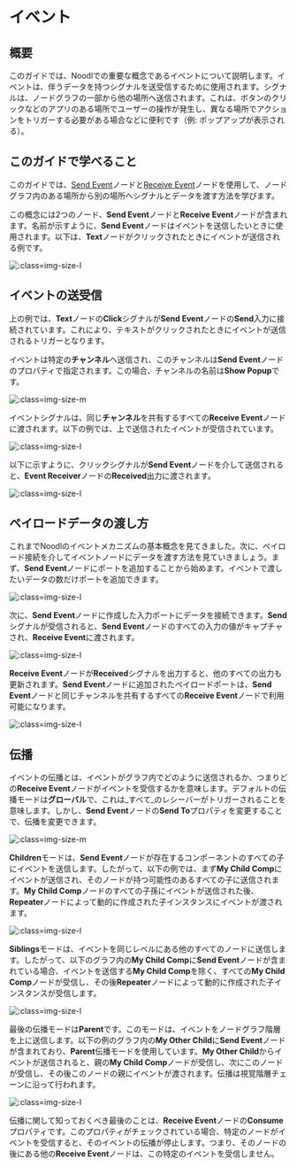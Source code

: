 # イベント

## 概要
このガイドでは、Noodlでの重要な概念であるイベントについて説明します。イベントは、伴うデータを持つシグナルを送受信するために使用されます。シグナルは、ノードグラフの一部から他の場所へ送信されます。これは、ボタンのクリックなどのアプリのある場所でユーザーの操作が発生し、異なる場所でアクションをトリガーする必要がある場合などに便利です（例: ポップアップが表示される）。

## このガイドで学べること
このガイドでは、[Send Event](/nodes/events/send-event)ノードと[Receive Event](/nodes/events/receive-event)ノードを使用して、ノードグラフ内のある場所から別の場所へシグナルとデータを渡す方法を学びます。

この概念には2つのノード、**Send Event**ノードと**Receive Event**ノードが含まれます。名前が示すように、**Send Event**ノードはイベントを送信したいときに使用されます。以下は、**Text**ノードがクリックされたときにイベントが送信される例です。

![](/docs/guides/business-logic/events/send-event.png ':class=img-size-l')

## イベントの送受信

上の例では、**Text**ノードの**Click**シグナルが**Send Event**ノードの**Send**入力に接続されています。これにより、テキストがクリックされたときにイベントが送信されるトリガーとなります。

イベントは特定の**チャンネル**へ送信され、このチャンネルは**Send Event**ノードのプロパティで指定されます。この場合、チャンネルの名前は**Show Popup**です。

![](/docs/guides/business-logic/events/channel-prop.png ':class=img-size-m')

イベントシグナルは、同じ**チャンネル**を共有するすべての**Receive Event**ノードに渡されます。以下の例では、上で送信されたイベントが受信されています。

![](/docs/guides/business-logic/events/receive-event.png ':class=img-size-l')

以下に示すように、クリックシグナルが**Send Event**ノードを介して送信されると、**Event Receiver**ノードの**Received**出力に渡されます。

![](/docs/guides/business-logic/events/events-demo.gif ':class=img-size-l')

## ペイロードデータの渡し方

これまでNoodlのイベントメカニズムの基本概念を見てきました。次に、ペイロード接続を介してイベントノードにデータを渡す方法を見ていきましょう。まず、**Send Event**ノードにポートを追加することから始めます。イベントで渡したいデータの数だけポートを追加できます。

![](/docs/guides/business-logic/events/add-port.gif ':class=img-size-l')

次に、**Send Event**ノードに作成した入力ポートにデータを接続できます。**Send**シグナルが受信されると、**Send Event**ノードのすべての入力の値がキャプチャされ、**Receive Event**に渡されます。

![](/docs/guides/business-logic/events/connect-to-port.png ':class=img-size-l')

**Receive Event**ノードが**Received**シグナルを出力すると、他のすべての出力も更新されます。**Send Event**ノードに追加されたペイロードポートは、**Send Event**ノードと同じチャンネルを共有するすべての**Receive Event**ノードで利用可能になります。

![](/docs/guides/business-logic/events/receiver-outputs.png ':class=img-size-l')

## 伝播



イベントの伝播とは、イベントがグラフ内でどのように送信されるか、つまりどの**Receive Event**ノードがイベントを受信するかを意味します。デフォルトの伝播モードは**グローバル**で、これは_すべて_のレシーバーがトリガーされることを意味します。しかし、**Send Event**ノードの**Send To**プロパティを変更することで、伝播を変更できます。

![](/docs/guides/business-logic/events/send-to.png ':class=img-size-m')

**Children**モードは、**Send Event**ノードが存在するコンポーネントのすべての子にイベントを送信します。したがって、以下の例では、まず**My Child Comp**にイベントが送信され、そのノードが持つ可能性のあるすべての子に送信されます。**My Child Comp**ノードのすべての子孫にイベントが送信された後、**Repeater**ノードによって動的に作成された子インスタンスにイベントが渡されます。

![](/docs/guides/business-logic/events/send-to-children.png ':class=img-size-l')

**Siblings**モードは、イベントを同じレベルにある他のすべてのノードに送信します。したがって、以下のグラフ内の**My Child Comp**に**Send Event**ノードが含まれている場合、イベントを送信する**My Child Comp**を除く、すべての**My Child Comp**ノードが受信し、その後**Repeater**ノードによって動的に作成された子インスタンスが受信します。

![](/docs/guides/business-logic/events/send-to-siblings.png ':class=img-size-l')

最後の伝播モードは**Parent**です。このモードは、イベントをノードグラフ階層を上に送信します。以下の例のグラフ内の**My Other Child**に**Send Event**ノードが含まれており、**Parent**伝播モードを使用しています。**My Other Child**からイベントが送信されると、親の**My Child Comp**ノードが受信し、次にこのノードが受信し、その後このノードの親にイベントが渡されます。伝播は視覚階層チェーンに沿って行われます。

![](/docs/guides/business-logic/events/send-to-parent.png ':class=img-size-l')

伝播に関して知っておくべき最後のことは、**Receive Event**ノードの**Consume**プロパティです。このプロパティがチェックされている場合、特定のノードがイベントを受信すると、そのイベントの伝播が停止します。つまり、そのノードの後にある他の**Receive Event**ノードは、この特定のイベントを受信しません。